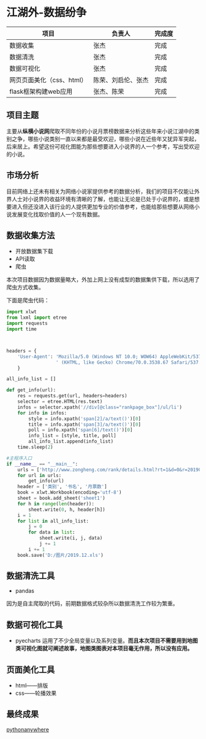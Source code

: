 # 江湖外-数据纷争
| 项目|负责人 |完成度|
|---|---|---|
|数据收集|张杰|完成|
|数据清洗|张杰|完成|
|数据可视化|张杰|完成|
|网页页面美化（css、html）|陈荣、刘启伦、张杰|完成
|flask框架构建web应用|张杰、陈荣|完成

## 项目主题
主要从**纵横小说网**爬取不同年份的小说月票榜数据来分析这些年来小说江湖中的类别之争，哪些小说类别一直以来都是最受欢迎，哪些小说在近些年又犹异军突起，后来居上。希望这份可视化图能为那些想要进入小说界的人一个参考，写出受欢迎的小说。 

## 市场分析
目前网络上还未有相关为网络小说家提供参考的数据分析，我们的项目不仅能让外界人士对小说界的收益环境有清晰的了解，也能让无论是已处于小说界的，或是想要进入但还没进入该行业的人提供更加专业的价值参考，也能给那些想要从网络小说发展变化找取价值的人一个现有数据。
 
## 数据收集方法
- 开放数据集下载
- API读取
- 爬虫

本次项目数据因为数据量略大，外加上网上没有成型的数据集供下载，所以选用了爬虫方式收集。

下面是爬虫代码：

```python
import xlwt
from lxml import etree
import requests
import time



headers = {
    'User-Agent': 'Mozilla/5.0 (Windows NT 10.0; WOW64) AppleWebKit/537.36'
                  ' (KHTML, like Gecko) Chrome/70.0.3538.67 Safari/537.36'
    }

all_info_list = [] 

def get_info(url):
    res = requests.get(url, headers=headers)
    selector = etree.HTML(res.text)
    infos = selector.xpath('//div[@class="rankpage_box"]/ul/li') 
    for info in infos:
        style = info.xpath('span[2]/a/text()')[0]
        title = info.xpath('span[3]/a/text()')[0]
        poll = info.xpath('span[6]/text()')[0]
        info_list = [style, title, poll]
        all_info_list.append(info_list)
    time.sleep(2)

#主程序入口
if __name__ == "__main__":
    urls = ['http://www.zongheng.com/rank/details.html?rt=1&d=0&r=2019012&c=0&p={}'.format(str(i)) for i in range(1, 3)]
    for url in urls:
        get_info(url)
    header = ['类别', '书名', '月票数']
    book = xlwt.Workbook(encoding='utf-8')
    sheet = book.add_sheet('sheet1')
    for h in range(len(header)):
        sheet.write(0, h, header[h])
    i = 1
    for list in all_info_list:
        j = 0
        for data in list:
            sheet.write(i, j, data) 
            j += 1
        i += 1
    book.save('D:/图片/2019.12.xls')
```
    

## 数据清洗工具
- pandas

因为是自主爬取的代码，前期数据格式较杂所以数据清洗工作较为繁重。

## 数据可视化工具
- pyecharts
运用了不少全局变量以及系列变量。**而且本次项目不需要用到地图类可视化图就可阐述故事，地图类图表对本项目毫无作用，所以没有应用。**
## 页面美化工具
- html——排版
- css——轮播效果

## 最终成果
[pythonanywhere](http://chro.pythonanywhere.com/)




